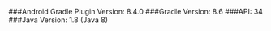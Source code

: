 ###Android Gradle Plugin Version: 8.4.0
###Gradle Version: 8.6
###API: 34
###Java Version: 1.8 (Java 8)
